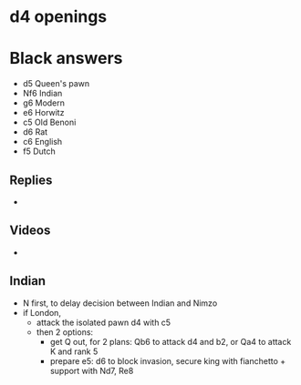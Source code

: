 d4 openings
===========

# Black answers
* d5 Queen's pawn
* Nf6 Indian
* g6 Modern
* e6 Horwitz
* c5 Old Benoni
* d6 Rat
* c6 English
* f5 Dutch

## Replies
* 

## Videos
*

## Indian
* N first, to delay decision between Indian and Nimzo
* if London,
  * attack the isolated pawn d4 with c5
  * then 2 options:
    * get Q out, for 2 plans: Qb6 to attack d4 and b2, or Qa4 to attack K and rank 5
    * prepare e5: d6 to block invasion, secure king with fianchetto + support with Nd7, Re8  
